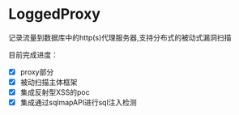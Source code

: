 # LoggedProxy

记录流量到数据库中的http(s)代理服务器,支持分布式的被动式漏洞扫描

目前完成进度：

* [x] proxy部分
* [x] 被动扫描主体框架
* [x] 集成反射型XSS的poc
* [x] 集成通过sqlmapAPI进行sql注入检测